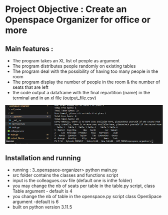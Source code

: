 # Project Objective : Create an Openspace Organizer for office or more


## Main features : 
- The program takes an XL list of people as argument
- The program distributes people randomly on existing tables
- The program deal with the possibility of having too many people in the room
- The program display the number of people in the room & the number of seats that are left
- the code output a dataframe with the final repartition (name) in the terminal and in an xl file (output_file.csv)


![Alt text](image.png)


## Installation and running
- running :   3_openspace-organizer> python main.py
- src folder contains the classes and functions script 
- input is the colleagues.csv file (default one is  inthe folder) 
- you may change the nb of seats per table in the table.py script, class Table argument - default is 4 
- you change the nb of table in the openspace.py script class OpenSpace argument -default is 6  
- built on python version 3.11.5



